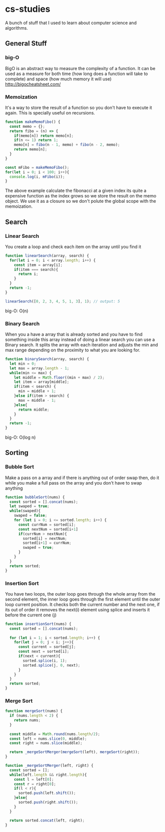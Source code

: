 # cs-studies
A bunch of stuff that I used to learn about computer science and algorithms.

## General Stuff

### big-O
BigO is an abstract way to measure the complexity of a function. It can be used as a measure for both time (how long does a function will take to complete) and space (how much memory it will use)
http://bigocheatsheet.com/

### Memoization
It's a way to store the result of a function so you don't have to execute it again. This is specially useful on recursions.
```js
function makeMemoFibo() {
  const memo = {};
  return fibo = (n) => {
    if(memo[n]) return memo[n];
    if(n <= 1) return 1;
    memo[n] = fibo(n - 1, memo) + fibo(n - 2, memo);
    return memo[n];
  }
}

const mFibo = makeMemoFibo();
for(let i = 0; i < 100; i++){
  console.log(i, mFibo(i));
}
```
The above example calculate the fibonacci at a given index its quite a expensive function as the index grows so we store
the result on the memo object. We use it as a closure so we don't polute the global scope with the memoization.

## Search

### Linear Search
You create a loop and check each item on the array until you find it
```js
function linearSearch(array, search) {
  for(let i = 0; i < array.length; i++) {
    const item = array[i];
    if(item === search){
      return i;
    }
  }
  return -1;
}

linearSearch([0, 2, 3, 4, 5, 1, 3], 1); // output: 5
```
big-O: O(n)

### Binary Search
When you a have a array that is already sorted and you have to find something inside this array instead of doing a linear search you can use a Binary search. It splits the array with each iteration and adjusts the min and max range depending on the proximity to what you are looking for. 

```js
function binarySearch(array, search) {
  let min = 0;
  let max = array.length - 1;
  while(min <= max) {
    let middle = Math.floor((min + max) / 2);
    let item = array[middle];
    if(item < search) {
      min = middle + 1;
    }else if(item > search) {
      max = middle - 1;
    }else{
      return middle;
    }
  }
  return -1;
}
```
big-O: O(log n)

## Sorting

### Bubble Sort

Make a pass on a array and if there is anything out of order swap then,
do it while you make a full pass on the array and you don't have to swap
anything

```js
function bubbleSort(nums) {
  const sorted = [].concat(nums);
  let swaped = true;
  while(swaped){
    swaped = false;
    for (let i = 0; i <= sorted.length; i++) {
      const currNum = sorted[i];
      const nextNum = sorted[i+1]
      if(currNum > nextNum){
        sorted[i] = nextNum;
        sorted[i+1] = currNum;
        swaped = true;
      }
    }
  }
  return sorted;
}
```

### Insertion Sort

You have two loops, the outer loop goes through the whole array from the second element,
the inner loop goes through the first element until the outer loop current position.
It checks both the current number and the next one, if its out of order it removes the next(i) 
element using splice and inserts it before the current one (j)

```js
function insertionSort(nums) {
  const sorted = [].concat(nums);
  
  for (let i = 1; i < sorted.length; i++) {
    for(let j = 0; j < i; j++){
      const current = sorted[j];
      const next = sorted[i];
      if(next < current){
        sorted.splice(i, 1);
        sorted.splice(j, 0, next);
      }
    }
  }
  return sorted;
}
```

### Merge Sort

```js
function mergeSort(nums) {
  if (nums.length < 2) {
    return nums;
  }
  
  const middle = Math.round(nums.length/2);
  const left = nums.slice(0, middle);
  const right = nums.slice(middle);

  return _mergeSortMerger(mergeSort(left), mergeSort(right));
}

function _mergeSortMerger(left, right) {
  const sorted = [];
  while(left.length && right.length){
    const l = left[0];
    const r = right[0];
    if(l < r){
      sorted.push(left.shift());
    }else{
      sorted.push(right.shift());
    }
  }

  return sorted.concat(left, right);
}
```
